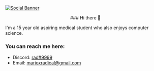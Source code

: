 [![Social Banner](https://raw.githubusercontent.com/radicwl/radicwl/master/assets/heading-banner.png "Header")](https://radicwl.codes/)

<p align='center'>
### Hi there 👋
</p>
I'm a 15 year old aspiring medical student who also enjoys computer science.

### You can reach me here:

- Discord: [rad#9999](https://discord.com/users/470677629087776786)
- Email: [marioxradical@gmail.com](mailto:marioxradical@gmail.com)



<!--
**radicwl/radicwl** is a ✨ _special_ ✨ repository because its `README.md` (this file) appears on your GitHub profile.

Here are some ideas to get you started:

- 🔭 I’m currently working on ...
- 🌱 I’m currently learning ...
- 👯 I’m looking to collaborate on ...
- 🤔 I’m looking for help with ...
- 💬 Ask me about ...
- 📫 How to reach me: ...
- 😄 Pronouns: ...
- ⚡ Fun fact: ...
-->
